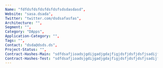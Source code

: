 ```yaml
--- 
Name: "fdfdsfdsfdsfdsfdsfsdsdasdasd", 
Website: "sasa.dsada", 
Twitter: "twitter.com/dsdsafasfas", 
Architecture: "",
Segment: "",
Category: "DApps",
Application-Category: "",
Tags: "",
Contact: "dsda@dsds.ds",
Project-Status: "",
Contract-Hashes-Main: "sdfdsafjioadsjgdijgadjgdajfigjdsfjdsfjdsfjsadijfisdajfiasdsdsdsd",
Contract-Hashes-Test: "sdfdsafjioadsjgdijgadjgdajfigjdsfjdsfjdsfjsadijfisdajfiasdsdsdsd",
--- 
```

<!--lang:en--> 

<!--lang:es--] 

<!--lang:de--] 

<!--lang:fr--] 

<!--lang:pl--] 

<!--lang:uk--] 

[!--lang:*--> 